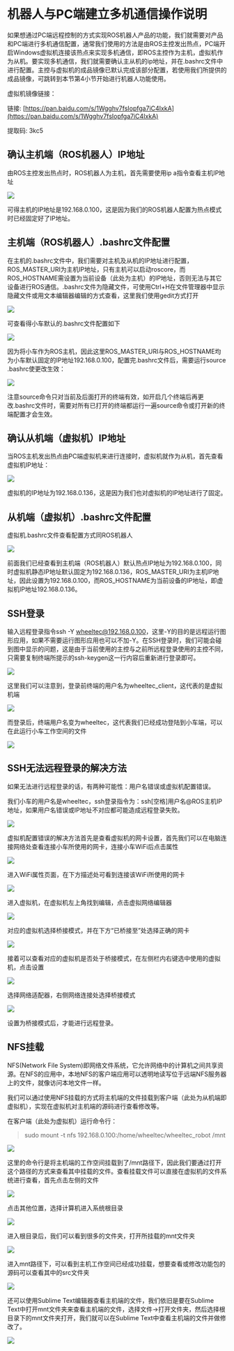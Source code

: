# 机器人与PC端建立多机通信操作说明

​        如果想通过PC端远程控制的方式实现ROS机器人产品的功能，我们就需要对产品和PC端进行多机通信配置，通常我们使用的方法是由ROS主控发出热点，PC端开启Windows虚拟机连接该热点来实现多机通信，即ROS主控作为主机，虚拟机作为从机。要实现多机通信，我们就需要确认主从机的ip地址，并在.bashrc文件中进行配置。主控与虚拟机的成品镜像已默认完成该部分配置，若使用我们所提供的成品镜像，可跳转到本节第4小节开始进行机器人功能使用。

虚拟机镜像链接：

链接: [https://pan.baidu.com/s/1Wgghv7fsIopfga7iC4IxkA](https://pan.baidu.com/s/1Wgghv7fsIopfga7iC4IxkA)

提取码: 3kc5

##  确认主机端（ROS机器人）IP地址

由ROS主控发出热点时，ROS机器人为主机，首先需要使用ip a指令查看主机IP地址

![](P1shangshou.png)

可得主机的IP地址是192.168.0.100，这是因为我们的ROS机器人配置为热点模式时已经固定好了IP地址。



## 主机端（ROS机器人）.bashrc文件配置

在主机的.bashrc文件中，我们需要对主机及从机的IP地址进行配置，ROS_MASTER_URI为主机IP地址，只有主机可以启动roscore，而ROS_HOSTNAME需设置为当前设备（此处为主机）的IP地址，否则无法与其它设备进行ROS通信。.bashrc文件为隐藏文件，可使用Ctrl+H在文件管理器中显示隐藏文件或用文本编辑器编辑的方式查看，这里我们使用gedit方式打开

![](P2shangshou.png)


可查看得小车默认的.bashrc文件配置如下

![](P3shangshou.png)



因为将小车作为ROS主机，因此这里ROS_MASTER_URI与ROS_HOSTNAME均为小车默认固定的IP地址192.168.0.100，配置完.bashrc文件后，需要运行source .bashrc使更改生效：

![](P4shangshou.png)


注意source命令只对当前及后面打开的终端有效，如开启几个终端后再更改.bashrc文件时，需要对所有已打开的终端都运行一遍source命令或打开新的终端配置才会生效。



## 确认从机端（虚拟机）IP地址

当ROS主机发出热点由PC端虚拟机来进行连接时，虚拟机就作为从机，首先查看虚拟机IP地址：


![](P5shangshou.png)


虚拟机的IP地址为192.168.0.136，这是因为我们也对虚拟机的IP地址进行了固定。

## 从机端（虚拟机）.bashrc文件配置

虚拟机.bashrc文件查看配置方式同ROS机器人


![](P6shangshou.png)


前面我们已经查看到主机端（ROS机器人）默认热点IP地址为192.168.0.100，同时虚拟机静态IP地址默认固定为192.168.0.136，ROS_MASTER_URI为主机IP地址，因此设置为192.168.0.100，而ROS_HOSTNAME为当前设备的IP地址，即虚拟机IP地址192.168.0.136。

## SSH登录

输入远程登录指令ssh -Y wheeltec@192.168.0.100，这里-Y的目的是远程运行图形应用，如果不需要运行图形应用也可以不加-Y。在SSH登录时，我们可能会碰到图中显示的问题，这是由于当前使用的主控与之前所远程登录使用的主控不同，只需要复制终端所提示的ssh-keygen这一行内容后重新进行登录即可。


![](P7shangshou.png)


这里我们可以注意到，登录前终端的用户名为wheeltec_client，这代表的是虚拟机端


![](P8shangshou.png)


而登录后，终端用户名变为wheeltec，这代表我们已经成功登陆到小车端，可以在此运行小车工作空间的文件

![](P9shangshou.png)



## SSH无法远程登录的解决方法

如果无法进行远程登录的话，有两种可能性：用户名错误或虚拟机配置错误。



我们小车的用户名是wheeltec，ssh登录指令为：ssh[空格]用户名@ROS主机IP地址，如果用户名错误或IP地址不对应都可能造成远程登录失败。

![](P10shangshou.png)

虚拟机配置错误的解决方法首先是查看虚拟机的网卡设置，首先我们可以在电脑连接网络处查看连接小车所使用的网卡，连接小车WiFi后点击属性

![](P11shangshou.png)



进入WiFi属性页面，在下方描述处可看到连接该WiFi所使用的网卡

![](P12shangshou.png)



进入虚拟机，在虚拟机左上角找到编辑，点击虚拟网络编辑器

![](P13shangshou.png)



对应的虚拟机选择桥接模式，并在下方“已桥接至”处选择正确的网卡

![](P14shangshou.png)



接着可以查看对应的虚拟机是否处于桥接模式，在左侧栏内右键选中使用的虚拟机，点击设置

![](P15shangshou.png)



选择网络适配器，右侧网络连接处选择桥接模式

![](P16shangshou.png)



设置为桥接模式后，才能进行远程登录。





## NFS挂载



NFS(Network File System)即网络文件系统，它允许网络中的计算机之间共享资源。在NFS的应用中，本地NFS的客户端应用可以透明地读写位于远端NFS服务器上的文件，就像访问本地文件一样。



我们可以通过使用NFS挂载的方式将主机端的文件挂载到客户端（此处为从机端即虚拟机），实现在虚拟机对主机端的源码进行查看修改等。



在客户端（此处为虚拟机）运行命令行：

> sudo mount -t nfs 192.168.0.100:/home/wheeltec/wheeltec_robot  /mnt

![](P17shangshou.png)



这里的命令行是将主机端的工作空间挂载到了/mnt路径下，因此我们要通过打开这个路径的方式来查看其中挂载的文件。查看挂载文件可以直接在虚拟机的文件系统进行查看，首先点击左侧的文件

![](P18shangshou.png)



点击其他位置，选择计算机进入系统根目录

![](P21shangshou.png)



进入根目录后，我们可以看到很多的文件夹，打开所挂载的mnt文件夹


![](P19shangshou.png)


进入mnt路径下，可以看到主机工作空间已经成功挂载，想要查看或修改功能包的源码可以查看其中的src文件夹

![](P20shangshou.png)



还可以使用Sublime Text编辑器查看主机端的文件，我们依旧是要在Sublime Text中打开mnt文件夹来查看主机端的文件，选择文件→打开文件夹，然后选择根目录下的mnt文件夹打开，我们就可以在Sublime Text中查看主机端的文件并做修改了。

![](P22shangshou.png)





